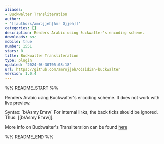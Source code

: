 ```yaml
---
aliases:
- Buckwalter Transliteration
author:
- '[[authors/amrojjeh|Amr Ojjeh]]'
categories: []
description: Renders Arabic using Buckwalter's encoding scheme.
downloads: 692
mobile: true
number: 1551
stars: 0
title: Buckwalter Transliteration
type: plugin
updated: '2024-03-30T05:08:18'
url: https://github.com/amrojjeh/obsidian-buckwalter
version: 1.0.4
---
```


%% README_START %%

Renders Arabic using Buckwalter's encoding scheme. It does not work with live preview.

Syntax: \`b/Asmy Emrw\`
For internal links, the back ticks should be ignored. Thus: [[b/Asmy Emrw]].

More info on Buckwalter's Transliteration can be found [here](http://www.qamus.org/transliteration.htm)


%% README_END %%